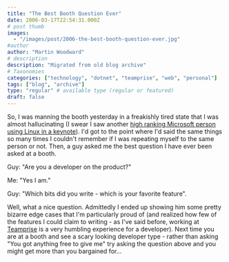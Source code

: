 ```yaml
---
title: "The Best Booth Question Ever"
date: 2006-03-17T22:54:31.000Z
# post thumb
images:
  - "/images/post/2006-the-best-booth-question-ever.jpg"
#author
author: "Martin Woodward"
# description
description: "Migrated from old blog archive"
# Taxonomies
categories: ["technology", "dotnet", "teamprise", "web", "personal"]
tags: ["blog", "archive"]
type: "regular" # available type (regular or featured)
draft: false
---
```


So, I was manning the booth yesterday in a freakishly tired state that I was almost hallucinating (I swear I saw another [high ranking Microsoft person using Linux in a keynote](http://www.theserverside.net/news/thread.tss?thread_id=39496)). I'd got to the point where I'd said the same things so many times I couldn't remember if I was repeating myself to the same person or not. Then, a guy asked me the best question I have ever been asked at a booth.

Guy: "Are you a developer on the product?"

Me: "Yes I am."

Guy: "Which bits did you write - which is your favorite feature".

Well, what a nice question. Admittedly I ended up showing him some pretty bizarre edge cases that I'm particularly proud of (and realized how few of the features I could claim to writing - as I've said before, working at [Teamprise](http://www.teamprise.com) is a very humbling experience for a developer). Next time you are at a booth and see a scary looking developer type - rather than asking "You got anything free to give me" try asking the question above and you might get more than you bargained for...
